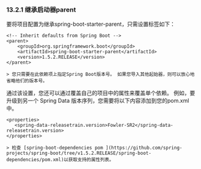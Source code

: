 ### 13.2.1 继承启动器parent

要将项目配置为继承spring-boot-starter-parent，只需设置标签如下：
```
<!-- Inherit defaults from Spring Boot -->
<parent>
    <groupId>org.springframework.boot</groupId>
    <artifactId>spring-boot-starter-parent</artifactId>
    <version>1.5.2.RELEASE</version>
</parent>
```
    > 您只需要在此依赖项上指定Spring Boot版本号。 如果您导入其他起始器，则可以放心地省略他们的版本号。
    
 通过该设置，您还可以通过覆盖自己的项目中的属性来覆盖单个依赖。 例如，要升级到另一个 Spring Data 版本序列，您需要将以下内容添加到您的pom.xml中。
 ```
 <properties>
    <spring-data-releasetrain.version>Fowler-SR2</spring-data-releasetrain.version>
</properties>   
```
    > 检查 [spring-boot-dependencies pom ](https://github.com/spring-projects/spring-boot/tree/v1.5.2.RELEASE/spring-boot-dependencies/pom.xml)以获取支持的属性列表。